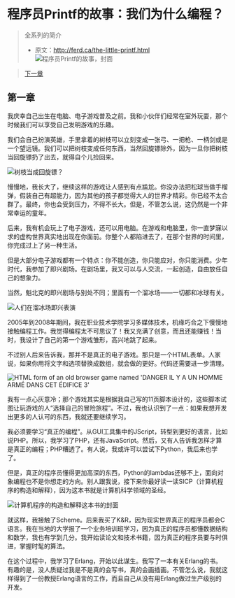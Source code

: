 # 程序员Printf的故事：我们为什么编程？

> 全系列的简介
> - 原文：http://ferd.ca/the-little-printf.html
![程序员Printf的故事，封面](http://ferd.ca/static/img/printf/printf.png)

> [下一章](http://codingpy.com/article/story-of-little-printf-chapter2/)

## 第一章

我庆幸自己出生在电脑、电子游戏普及之前。我和小伙伴们经常在室外玩耍，那个时候我们可以享受自己发明游戏的乐趣。

我们会自己扮演英雄，手里拿着的树枝可以立刻变成一张弓、一把枪、一柄剑或是一个望远镜。我们可以把树枝变成任何东西，当然回旋镖除外，因为一旦你把树枝当回旋镖扔了出去，就得自个儿捡回来。

![树枝当成回旋镖？](http://ferd.ca/static/img/printf/boomerang.png)

慢慢地，我长大了，继续这样的游戏让人感到有点尴尬。你没办法把松球当做手榴弹，假装自己有超能力，因为其他的孩子都觉得大人的世界才精彩。你已经不太合群了。最终，你也会受到压力，不得不长大。但是，不管怎么说，这仍然是一个非常幸运的童年。

后来，我有机会玩上了电子游戏，还可以用电脑。在游戏和电脑里，你一直梦寐以求的虚构世界真实地出现在你面前。你整个人都陷进去了，在那个世界的时间里，你完成过上了另一种生活。

但是大部分电子游戏都有一个特点：你不能创造，你只能应对，你只能消费。少年时代，我参加了即兴剧场。在剧场里，我又可以与人交流，一起创造，自由放任自己的想象力。

当然，魁北克的即兴剧场与别处不同；里面有一个溜冰场——一切都和冰球有关。

![人们在溜冰场即兴表演](http://ferd.ca/static/img/printf/improv.png)

2005年到2008年期间，我在职业技术学院学习多媒体技术，机缘巧合之下慢慢地接触编程工作。我觉得编程太不可思议了！我又充满了创意，而且还能赚钱！当时，我设计了自己的第一个游戏雏形，高兴地跳了起来。

不过别人后来告诉我，那并不是真正的电子游戏。那只是一个HTML表单。人家说，如果你用将文字和选项替换成数组，就会做的更好。代码还需要进一步清理。

![HTML form of an old browser game named 'DANGER IL Y A UN HOMME ARMÉ DANS CET ÉDIFICE 3'](http://ferd.ca/static/img/printf/game.png)

我有一点心灰意冷；那个游戏其实是根据我自己写的11页脚本设计的，这些脚本试图让玩游戏的人“选择自己的冒险旅程”。不过，我也认识到了一点：如果我想开发出更多的人认可的东西，我就还要继续学习。

我必须要学习“真正的编程”。从GUI工具集中的JScript，转型到更好的语言，比如说PHP。所以，我学习了PHP，还有JavaScript。然后，又有人告诉我怎样才算是真正的编程；PHP糟透了。有人说，我或许可以尝试下Python，我后来也学了。

但是，真正的程序员懂得更加高深的东西，Python的lambdas还够不上，面向对象编程也不是你想走的方向。别人跟我说，接下来你最好读一读SICP（计算机程序的构造和解释），因为这本书就是计算机科学领域的圣经。

![计算机程序的构造和解释这本书的封面](http://ferd.ca/static/img/printf/sicp.png)

就这样，我接触了Scheme。后来我买了K&R，因为现实世界真正的程序员都会C语言。我在当地的大学报了一个业务培训班学习，因为真正的程序员都懂数据结构和数学，我也有学到几分。我开始读论文和技术书籍，因为真正的程序员要与时俱进，掌握时髦的算法。

在这个过程中，我学习了Erlang，开始以此谋生。我写了一本有关Erlang的书。有趣的是，没人质疑过我是不是真的会写书，真的会画插画。不管怎么说，我就这样得到了一份教授Erlang语言的工作，而且自己从没有用Erlang做过生产级别的开发。

